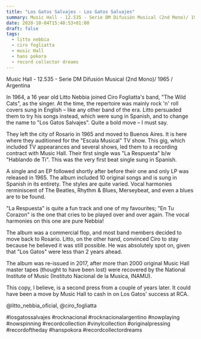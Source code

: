 ```yaml
---
title: "Los Gatos Salvajes - Los Gatos Salvajes"
summary: Music Hall - 12.535 - Serie DM Difusión Musical (2nd Mono)/ 1965 / Argentina
date: 2020-10-04T15:48:53+01:00
draft: false
tags:
  - litto nebbia
  - ciro fogliatta
  - music Hall
  - hans pokora
  - record collector dreams
---
```

Music Hall - 12.535 - Serie DM Difusión Musical (2nd Mono)/ 1965 / Argentina

In 1964, a 16 year old Litto Nebbia joined Ciro Fogliatta's band, "The Wild Cats", as the singer. At the time, the repertoire was mainly rock 'n' roll covers sung in English – like any other band of the era. Litto persuaded them to try his songs instead, which were sung in Spanish, and to change the name to "Los Gatos Salvajes". Quite a bold move – I must say.

They left the city of Rosario in 1965 and moved to Buenos Aires. It is here where they auditioned for the "Escala Musical" TV show. This gig, which included TV appearances and several shows, led them to a recording contract with Music Hall. Their first single was "La Respuesta" b/w "Hablando de Ti". This was the very first beat single sung in Spanish.

A single and an EP followed shortly after before their one and only LP was released in 1965. The album included 10 original songs and is sung in Spanish in its entirety. The styles are quite varied. Vocal harmonies rerminiscent of The Beatles, Rhythm & Blues, Merseybeat, and even a blues are to be found.

"La Respuesta" is quite a fun track and one of my favourites; "En Tu Corazon" is the one that cries to be played over and over again. The vocal harmonies on this one are pure Nebbia!

The album was a commercial flop, and most band members decided to move back to Rosario. Litto, on the other hand, convinced Ciro to stay because he believed it was still possible. He was absolutely spot on, given that "Los Gatos" were less than 2 years ahead.

The album was re-issued in 2017, after more than 2000 original Music Hall master tapes (thought to have been lost) were recovered by the National Institute of Music (Instituto Nacional de la Musica, INAMU).

This copy, I believe, is a second press from a couple of years later. It could have been a move by Music Hall to cash in on Los Gatos' success at RCA.

@litto_nebbia_oficial, @ciro_fogliatta

#losgatossalvajes #rocknacional #rocknacionalargentino #nowplaying #nowspinning #recordcollection #vinylcollection #originalpressing #recordoftheday #hanspokora #recordcollectordreams
